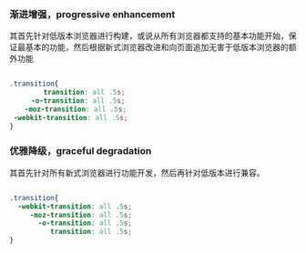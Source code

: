 
### 渐进增强，progressive enhancement

其首先针对低版本浏览器进行构建，或说从所有浏览器都支持的基本功能开始，保证最基本的功能，然后根据新式浏览器改进和向页面追加无害于低版本浏览器的额外功能

```css

.transition{ 
　　     transition: all .5s;
　　  -o-transition: all .5s;
  　-moz-transition: all .5s;
 -webkit-transition: all .5s;
}

```

### 优雅降级，graceful degradation

其首先针对所有新式浏览器进行功能开发，然后再针对低版本进行兼容。

```css

.transition{
  -webkit-transition: all .5s;
     -moz-transition: all .5s;
       -o-transition: all .5s;
          transition: all .5s;  
}



```

